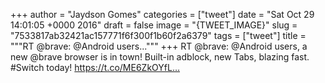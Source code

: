 
+++
author = "Jaydson Gomes"
categories = ["tweet"]
date = "Sat Oct 29 14:01:05 +0000 2016"
draft = false
image = "{TWEET_IMAGE}"
slug = "7533817ab32421ac157771f6f300f1b60f2a6379"
tags = ["tweet"]
title = """RT @brave: @Android users..."""
+++
RT @brave: @Android users, a new @brave browser is in town! Built-in adblock, new Tabs, blazing fast. #Switch today! https://t.co/ME6ZkOYfL…
